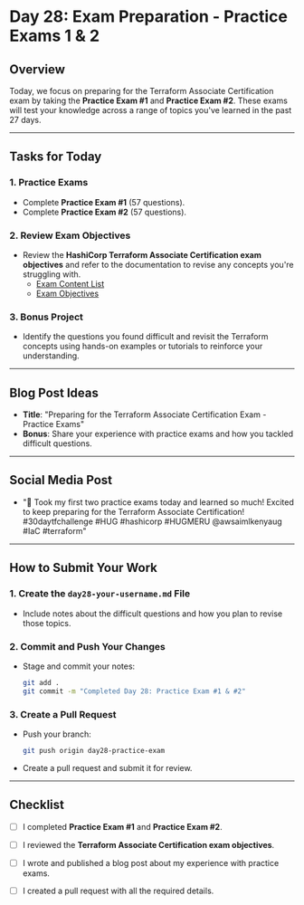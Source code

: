 # Day 28: Exam Preparation - Practice Exams 1 & 2

## Overview

Today, we focus on preparing for the Terraform Associate Certification exam by taking the **Practice Exam #1** and **Practice Exam #2**. These exams will test your knowledge across a range of topics you've learned in the past 27 days.

---

## Tasks for Today

### 1. **Practice Exams**
   - Complete **Practice Exam #1** (57 questions).
   - Complete **Practice Exam #2** (57 questions).

### 2. **Review Exam Objectives**
   - Review the **HashiCorp Terraform Associate Certification exam objectives** and refer to the documentation to revise any concepts you're struggling with.
     - [Exam Content List](https://developer.hashicorp.com/terraform/tutorials/certification-003/associate-study-003)
     - [Exam Objectives](https://developer.hashicorp.com/terraform/tutorials/certification-003/associate-study-003)

### 3. **Bonus Project**
   - Identify the questions you found difficult and revisit the Terraform concepts using hands-on examples or tutorials to reinforce your understanding.

---

## Blog Post Ideas
- **Title**: "Preparing for the Terraform Associate Certification Exam - Practice Exams"
- **Bonus**: Share your experience with practice exams and how you tackled difficult questions.

---

## Social Media Post
- "🚀 Took my first two practice exams today and learned so much! Excited to keep preparing for the Terraform Associate Certification! #30daytfchallenge #HUG #hashicorp #HUGMERU @awsaimlkenyaug #IaC #terraform"

---

## How to Submit Your Work

### 1. **Create the `day28-your-username.md` File**
   - Include notes about the difficult questions and how you plan to revise those topics.

### 2. **Commit and Push Your Changes**
   - Stage and commit your notes:
     ```bash
     git add .
     git commit -m "Completed Day 28: Practice Exam #1 & #2"
     ```

### 3. **Create a Pull Request**
   - Push your branch:
     ```bash
     git push origin day28-practice-exam
     ```
   - Create a pull request and submit it for review.

---

## Checklist
- [ ] I completed **Practice Exam #1** and **Practice Exam #2**.
- [ ] I reviewed the **Terraform Associate Certification exam objectives**.
- [ ] I wrote and published a blog post about my experience with practice exams.
- [ ] I created a pull request with all the required details.




